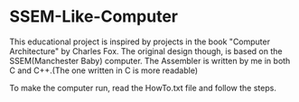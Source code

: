# SSEM-Like-Computer
This educational project is inspired by projects in the book "Computer Architecture" by Charles Fox. The original design though, is based on the SSEM(Manchester Baby) computer.
The Assembler is written by me in both C and C++.(The one written in C is more readable)

To make the computer run, read the HowTo.txt file and follow the steps. 
